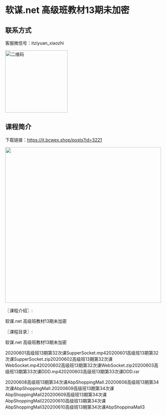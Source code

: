 # 软谋.net 高级班教材13期未加密

## 联系方式

客服微信号：itziyuan_xiaozhi

<img src="https://ziyuanyun.oss-cn-guangzhou.aliyuncs.com/common/20240614073449/666b82192834a.jpg" width="200" height="200" alt="二维码">

## 课程简介

下载链接：https://it.bcwex.shop/posts?id=3221

<img src="https://ziyuanyun.oss-cn-guangzhou.aliyuncs.com/yun/20240515185050/6644938a00c9a.jpg" width="500" alt="">

  〖课程介绍〗:

 软谋.net 高级班教材13期未加密

 〖课程目录〗:

 软谋.net 高级班教材13期未加密



 20200601高级班13期第32次课SupperSocket.mp420200601高级班13期第32次课SupperSocket.zip20200602高级班13期第32次课WebSocket.mp420200602高级班13期第32次课WebSocket.zip20200603高级班13期第33次课DDD.mp420200603高级班13期第33次课DDD.rar

 20200608高级班13期第34次课AbpShoppingMall.20200608高级班13期第34次课AbpShoppingMall.20200609高级班13期第34次课AbpShoppingMall220200609高级班13期第34次课AbpShoppingMall220200610高级班13期第34次课AbpShoppingMall320200610高级班13期第34次课AbpShoppinaMall3

  